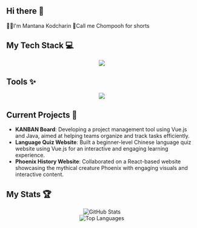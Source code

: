 ## Hi there 👋
👧🏻I'm Mantana Kodcharin
🩷Call me Chompooh for shorts

## My Tech Stack 💻
<p align="center">
    <a href="https://skillicons.dev">
      <img src="https://skillicons.dev/icons?i=html,css,js,java,vue,nodejs&perline=3"/>
    </a>
</p>

## Tools ✨
<p align="center">
    <a href="https://skillicons.dev">
      <img src="https://skillicons.dev/icons?i=vscode,idea,figma&theme=dark"/>
    </a>
</p>

## Current Projects 🚀
- **KANBAN Board**: Developing a project management tool using Vue.js and Java, aimed at helping teams organize and track tasks efficiently.
- **Language Quiz Website**: Built a beginner-level Chinese language quiz website using Vue.js for an interactive and engaging learning experience.
- **Phoenix History Website**: Collaborated on a React-based website showcasing the mythical creature Phoenix with engaging visuals and interactive content.

## My Stats 🏆
<p align="center">
  <img src="https://github-readme-stats.vercel.app/api?username=mantana-chp&show_icons=true&theme=dracula" alt="GitHub Stats" /> <br>
  <img src="https://github-readme-stats.vercel.app/api/top-langs/?username=mantana-chp&layout=compact" alt="Top Languages" />
</p>

